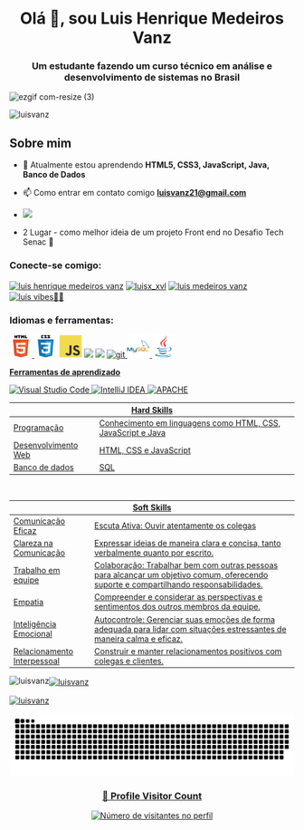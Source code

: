 <h1 align="center">Olá 👋, sou Luis Henrique Medeiros Vanz</h1>
<h3 align="center">Um estudante fazendo um curso técnico em análise e desenvolvimento de sistemas no Brasil</h3>

![ezgif com-resize (3)](https://github.com/devsuperior/aulao_nmais1/assets/127246358/bdd44cbb-9462-40c2-8df5-a8e48ddc37a5)

<p align="left"> <img src="https://komarev.com/ghpvc/?username=luisvanz&label=Profile%20views&color=0e75b6&style=flat" alt="luisvanz" /> </p>

## Sobre mim

- 🌱 Atualmente estou aprendendo **HTML5, CSS3, JavaScript, Java, Banco de Dados**

- 📫 Como entrar em contato comigo **luisvanz21@gmail.com**

- <a href = "mailto:luisvanz21@gmail.com"><img src="https://img.shields.io/badge/-Gmail-%23333?style=for-the-badge&logo=gmail&logoColor=white" target="_blank"></a>
- 2 Lugar - como melhor ideia de um projeto Front end no Desafio Tech Senac 🥈

<h3 align="left">Conecte-se comigo:</h3>
<p align="left">
<a href="https://linkedin.com/in/luishenriquemedeirosvanz/" target="blank"><img align="center" src="https://raw.githubusercontent.com/rahuldkjain/github-profile-readme-generator/master/src/images/icons/Social/linked-in-alt.svg" alt="luis henrique medeiros vanz" height="30" width="40" /></a>
<a href="https://instagram.com/luisx_xvl" target="blank"><img align="center" src="https://raw.githubusercontent.com/rahuldkjain/github-profile-readme-generator/master/src/images/icons/Social/instagram.svg" alt="luisx_xvl" height="30" width="40" /></a>
<a href="https://fb.com/luis.medeirosvanz/" target="blank"><img align="center" src="https://raw.githubusercontent.com/rahuldkjain/github-profile-readme-generator/master/src/images/icons/Social/facebook.svg" alt="luis medeiros vanz" height="30" width="40" /></a>
<a href="https://twitter.com/luisvanz21" target="blank"><img align="center" src="https://raw.githubusercontent.com/rahuldkjain/github-profile-readme-generator/master/src/images/icons/Social/twitter.svg" alt="luis vibes🌊🐉" height="30" width="40" /></a>
</p>

<h3 align="left">Idiomas e ferramentas:</h3>
<p align="left"> <a href="https://www.w3schools.com/css/" target="_blank" rel="noreferrer"> <img src="https://raw.githubusercontent.com/devicons/devicon/master/icons/html5/html5-original-wordmark.svg" alt="html5" width="40" height="40"/> </a> <img src="https://raw.githubusercontent.com/devicons/devicon/master/icons/css3/css3-original-wordmark.svg" alt="css3" width="40" height="40"/> </a> <img src="https://raw.githubusercontent.com/devicons/devicon/master/icons/javascript/javascript-original.svg" alt="javascript" width="40" height="40"/> </a> <img src="https://img.shields.io/badge/Bootstrap-563D7C?style=for-the-badge&logo=bootstrap&logoColor=white"> <img src="https://img.shields.io/badge/jQuery-0769AD?style=for-the-badge&logo=jquery&logoColor=white" <a href="https://www.figma.com/" target="_blank" rel="noreferrer"> <a href="https://git-scm.com/" target="_blank" rel="noreferrer"> <img src="https://www.vectorlogo.zone/logos/git-scm/git-scm-icon.svg" alt="git" width="40" height="40"/> </a> <a href="https://www.w3.org/html/" target="_blank" rel="noreferrer"> <a href="https://www.java.com" target="_blank" rel="noreferrer"> <a href="https://www.mysql.com/" target="_blank" rel="noreferrer"> <img src="https://raw.githubusercontent.com/devicons/devicon/master/icons/mysql/mysql-original-wordmark.svg" alt="mysql" width="40" height="40"/> </a> <img src="https://raw.githubusercontent.com/devicons/devicon/master/icons/java/java-original.svg" alt="java" width="40" altura="40"/> </a> <a href="https://developer.mozilla.org/en-US/docs/Web/JavaScript" target="_blank" rel="noreferrer"></p>

**Ferramentas de aprendizado**

![Visual Studio Code](https://img.shields.io/badge/Visual_Studio_Code-0078D4?style=for-the-badge&logo=visual%20studio%20code&logoColor=white)
![IntelliJ IDEA](https://img.shields.io/badge/IntelliJ_IDEA-000000.svg?style=for-the-badge&logo=intellij-idea&logoColor=white)
![APACHE](https://img.shields.io/badge/apache%20netbeans-1B6AC6?style=for-the-badge&logo=apache%20netbeans%20IDE&logoColor=white)

<div class="tables-container">
            <table class="table table-hard-skills">
                <thead>
                    <tr>
                        <th colspan="2">Hard Skills</th>
                    </tr>
                </thead>
                <tbody>
                    <tr>
                        <td>Programação</td>
                        <td>Conhecimento em linguagens como HTML, CSS, JavaScript e Java</td>
                    </tr>
                    <tr>
                        <td>Desenvolvimento Web</td>
                        <td>HTML, CSS e JavaScript</td>
                    </tr>
                    <tr>
                        <td>Banco de dados</td>
                        <td>SQL</td>
                    </tr>
                </tbody>
            </table>

  <table class="table table-soft-skills">
                <thead>
                    <tr>
                        <th colspan="2">Soft Skills</th>
                    </tr>
                    <br>
                </thead>
                <tbody>
                    <tr>
                        <td>Comunicação Eficaz</td>
                        <td>Escuta Ativa: Ouvir atentamente os colegas</td>
                    </tr>
                    <tr>
                        <td>Clareza na Comunicação</td>
                        <td>Expressar ideias de maneira clara e concisa, tanto verbalmente quanto por escrito.</td>
                    </tr>
                    <tr>
                        <td>Trabalho em equipe</td>
                        <td>Colaboração: Trabalhar bem com outras pessoas para alcançar um objetivo comum, oferecendo suporte e compartilhando responsabilidades.</td>
                    </tr>
                    <tr>
                        <td>Empatia</td>
                        <td>Compreender e considerar as perspectivas e sentimentos dos outros membros da equipe.</td>
                    </tr>
                    <tr>
                        <td>Inteligência Emocional</td>
                        <td>Autocontrole: Gerenciar suas emoções de forma adequada para lidar com situações estressantes de maneira calma e eficaz.</td>
                    </tr>
                    <tr>
                        <td>Relacionamento Interpessoal</td>
                        <td>Construir e manter relacionamentos positivos com colegas e clientes.</td>
                    </tr>
                </tbody>
            </table>
        </div>
<p><img align="left" src="https://github-readme-stats.vercel.app/api/top-langs?username=luisvanz&show_icons=true&locale=en&layout=compact" alt="luisvanz" /></p>

<p> <img align="center" src="https://github-readme-stats.vercel.app/api?username=luisvanz&show_icons=true&locale=en" alt="luisvanz" /></p>

<p><img align="center" src="https://github-readme-streak-stats.herokuapp.com/?user=luisvanz&" alt="luisvanz" /></p>

<picture>
  <source media="(prefers-color-scheme: dark)" srcset="https://raw.githubusercontent.com/LuisVanz/LuisVanz/output/github-contribution-grid-snake-dark.svg">
  <source media="(prefers-color-scheme: light)" srcset="https://raw.githubusercontent.com/LuisVanz/LuisVanz/output/github-contribution-grid-snake.svg">
  <img alt="github contribution grid snake animation" src="https://raw.githubusercontent.com/LuisVanz/LuisVanz/output/github-contribution-grid-snake.svg">
</picture>

<div align="center">
  <h3><b>📍 Profile Visitor Count</b></h3>
</div>

<p align="center">
  <img
    src="https://profile-counter.glitch.me/iuricode/count.svg"
    alt="Número de visitantes no perfil"
  />
</p>
